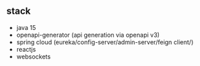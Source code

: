 ## stack

* java 15
* openapi-generator (api generation via openapi v3)
* spring cloud (eureka/config-server/admin-server/feign client/)
* reactjs
* websockets
